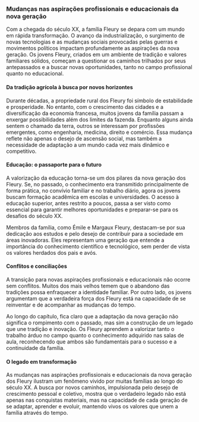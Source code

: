 
### Mudanças nas aspirações profissionais e educacionais da nova geração

Com a chegada do século XX, a família Fleury se depara com um mundo em rápida transformação. O avanço da industrialização, o surgimento de novas tecnologias e as mudanças sociais provocadas pelas guerras e movimentos políticos impactam profundamente as aspirações da nova geração. Os jovens Fleury, criados em um ambiente de tradição e valores familiares sólidos, começam a questionar os caminhos trilhados por seus antepassados e a buscar novas oportunidades, tanto no campo profissional quanto no educacional.

#### Da tradição agrícola à busca por novos horizontes

Durante décadas, a propriedade rural dos Fleury foi símbolo de estabilidade e prosperidade. No entanto, com o crescimento das cidades e a diversificação da economia francesa, muitos jovens da família passam a enxergar possibilidades além dos limites da fazenda. Enquanto alguns ainda sentem o chamado da terra, outros se interessam por profissões emergentes, como engenharia, medicina, direito e comércio. Essa mudança reflete não apenas o desejo de ascensão social, mas também a necessidade de adaptação a um mundo cada vez mais dinâmico e competitivo.

#### Educação: o passaporte para o futuro

A valorização da educação torna-se um dos pilares da nova geração dos Fleury. Se, no passado, o conhecimento era transmitido principalmente de forma prática, no convívio familiar e no trabalho diário, agora os jovens buscam formação acadêmica em escolas e universidades. O acesso à educação superior, antes restrito a poucos, passa a ser visto como essencial para garantir melhores oportunidades e preparar-se para os desafios do século XX.

Membros da família, como Émile e Margaux Fleury, destacam-se por sua dedicação aos estudos e pelo desejo de contribuir para a sociedade em áreas inovadoras. Eles representam uma geração que entende a importância do conhecimento científico e tecnológico, sem perder de vista os valores herdados dos pais e avós.

#### Conflitos e conciliações

A transição para novas aspirações profissionais e educacionais não ocorre sem conflitos. Muitos dos mais velhos temem que o abandono das tradições possa enfraquecer a identidade familiar. Por outro lado, os jovens argumentam que a verdadeira força dos Fleury está na capacidade de se reinventar e de acompanhar as mudanças do tempo.

Ao longo do capítulo, fica claro que a adaptação da nova geração não significa o rompimento com o passado, mas sim a construção de um legado que une tradição e inovação. Os Fleury aprendem a valorizar tanto o trabalho árduo no campo quanto o conhecimento adquirido nas salas de aula, reconhecendo que ambos são fundamentais para o sucesso e a continuidade da família.

#### O legado em transformação

As mudanças nas aspirações profissionais e educacionais da nova geração dos Fleury ilustram um fenômeno vivido por muitas famílias ao longo do século XX. A busca por novos caminhos, impulsionada pelo desejo de crescimento pessoal e coletivo, mostra que o verdadeiro legado não está apenas nas conquistas materiais, mas na capacidade de cada geração de se adaptar, aprender e evoluir, mantendo vivos os valores que unem a família através do tempo.
```
